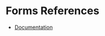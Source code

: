 # Forms References

* <a href="https://docs.djangoproject.com/en/5.1/intro/tutorial04/" target="_blank">Documentation</a>
<!-- * <a href="" target="_blank">Template</a> -->

